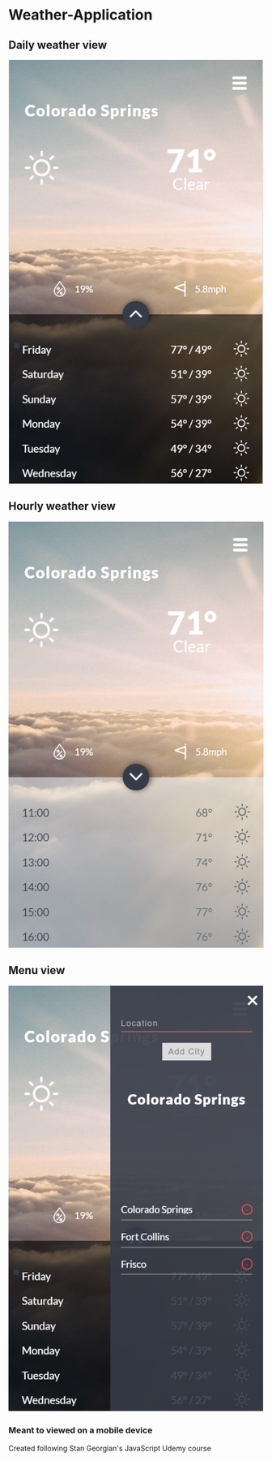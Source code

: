# Weather-Application

## Daily weather view
![Daily weather view](design/daily-view.png)

## Hourly weather view
![Hourly weather view](design/hourly-view.png)

## Menu view
![Menu view](design/menu-view.png)

### Meant to viewed on a mobile device
Created following Stan Georgian's JavaScript Udemy course